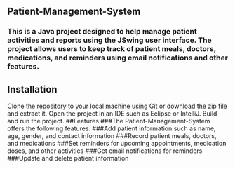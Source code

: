 ## Patient-Management-System
### This is a Java project designed to help manage patient activities and reports using the JSwing user interface. The project allows users to keep track of patient meals, doctors, medications, and reminders using email notifications and other features.

## Installation
Clone the repository to your local machine using Git or download the zip file and extract it.
Open the project in an IDE such as Eclipse or IntelliJ.
Build and run the project.
##Features
###The Patient-Management-System offers the following features:
###Add patient information such as name, age, gender, and contact information
###Record patient meals, doctors, and medications
###Set reminders for upcoming appointments, medication doses, and other activities
###Get email notifications for reminders
###Update and delete patient information
